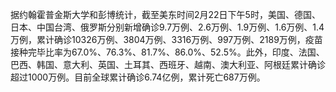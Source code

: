 据约翰霍普金斯大学和彭博统计，截至美东时间2月22日下午5时，美国、德国、日本、中国台湾、俄罗斯分别新增确诊9.7万例、2.6万例、1.9万例、1.6万例、1.4万例，累计确诊10326万例、3804万例、3316万例、997万例、2189万例，疫苗接种完毕比率为67.0%、76.3%、81.7%、86.0%、52.5%。此外，印度、法国、巴西、韩国、意大利、英国、土耳其、西班牙、越南、澳大利亚、阿根廷累计确诊超过1000万例。目前全球累计确诊6.74亿例，累计死亡687万例。